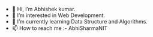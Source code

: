 - 👋 Hi, I’m Abhishek kumar.
- 👀 I’m interested in Web Development.
- 🌱 I’m currently learning Data Structure and Algorithms.
- 📫 How to reach me :- AbhiSharmaNIT

<!---
AbhiSharmaNIT/AbhiSharmaNIT is a ✨ special ✨ repository because its `README.md` (this file) appears on your GitHub profile.
You can click the Preview link to take a look at your changes.

Certainly! Here's a self-introduction tailored for a web developer:

---

👋 Hello there! I'm Abhishek Kumar, a passionate and experienced web developer with a keen eye for crafting engaging and functional online experiences. With a strong foundation in both front-end and back-end technologies, I thrive on turning creative ideas into interactive, user-friendly websites.

🚀 My journey in web development began with a fascination for how code brings design to life. Over the years, I've honed my skills in HTML, CSS, and JavaScript to create seamless and visually appealing user interfaces. I'm well-versed in popular front-end frameworks like React.js and Vue.js, ensuring dynamic and responsive web applications.

💻 On the back end, I've worked with technologies such as Node.js and Python, leveraging frameworks like Express and Django. Handling databases, API integrations, and server-side logic is where I excel, ensuring that the entire web ecosystem functions harmoniously.

🛠️ Versatility is a key aspect of my approach. Whether it's optimizing website performance, implementing security measures, or troubleshooting complex issues, I bring a comprehensive skill set to the table.

🌐 Staying updated with the latest industry trends and technologies is something I prioritize. I understand the importance of keeping pace with the ever-evolving web landscape to deliver cutting-edge solutions.

🤝 Collaboration is at the heart of my work. I enjoy working closely with designers, project managers, and other stakeholders to bring visions to life. Clear communication and a collaborative mindset are integral parts of my work ethos.

Feel free to customize this introduction based on your specific experiences, skills, and the audience you're addressing.
--->
